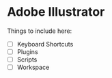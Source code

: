# Adobe Illustrator

Things to include here:

  - [ ] Keyboard Shortcuts
  - [ ] Plugins
  - [ ] Scripts
  - [ ] Workspace
